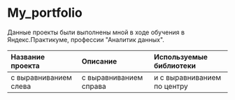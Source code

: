 # My_portfolio

Данные проекты были выполнены мной в ходе обучения в Яндекс.Практикуме, профессии "Аналитик данных".

| Название проекта      | Описание              | Используемые библиотеки     |
| :-------------------- | :-------------------- |:----------------------------|
| с выравниванием слева | с выравниванием справа| и с выравниванием по центру|
